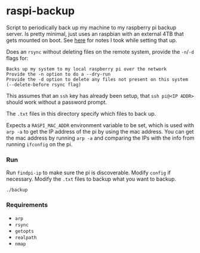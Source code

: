 # raspi-backup

Script to periodically back up my machine to my raspberry pi backup server. Is pretty minimal, just uses an raspbian with an external 4TB that gets mounted on boot. See [here](https://exobrain.sean.fish/raspi/) for notes I took while setting that up.

Does an `rsync` without deleting files on the remote system, provide the `-n`/`-d` flags for:

```
Backs up my system to my local raspberry pi over the network
Provide the -n option to do a --dry-run
Provide the -d option to delete any files not present on this system (--delete-before rsync flag)
```

This assumes that an `ssh` key has already been setup, that `ssh pi@<IP ADDR>` should work without a password prompt.

The `.txt` files in this directory specify which files to back up.

Expects a `RASPI_MAC_ADDR` environment variable to be set, which is used with `arp -a` to get the IP address of the pi by using the mac address. You can get the mac address by running `arp -a` and comparing the IPs with the info from running `ifconfig` on the pi.

### Run

Run `findpi-ip` to make sure the pi is discoverable. Modify `config` if necessary. Modify the `.txt` files to backup what you want to backup.

`./backup`

### Requirements

  * `arp`
  * `rsync`
  * `getopts`
  * `realpath`
  * `nmap`

